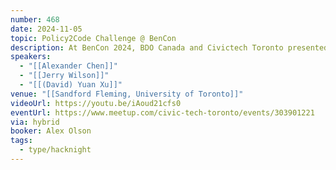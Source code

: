```yaml
---
number: 468
date: 2024-11-05
topic: Policy2Code Challenge @ BenCon
description: At BenCon 2024, BDO Canada and Civictech Toronto presented two groundbreaking projects that harness Generative AI to turn public policy into actionable code. Their initiatives, part of the Policy2Code Prototyping Challenge, focus on using GenAI to simplify and streamline the implementation of U.S. public benefits programs. BDO’s "PolicyPulse" showcased an Method that compares existing policy code with legislative intent, while Civictech Toronto's "SSI/SSDI POMS Translator" aimed to clarify complex Social Security regulations for easier navigation. Together, these projects illustrate the transformative potential of technology in enhancing public service delivery and accessibility.
speakers:
  - "[[Alexander Chen]]"
  - "[[Jerry Wilson]]"
  - "[[(David) Yuan Xu]]"
venue: "[[Sandford Fleming, University of Toronto]]"
videoUrl: https://youtu.be/iAoud21cfs0
eventUrl: https://www.meetup.com/civic-tech-toronto/events/303901221
via: hybrid
booker: Alex Olson
tags:
  - type/hacknight
---
```

